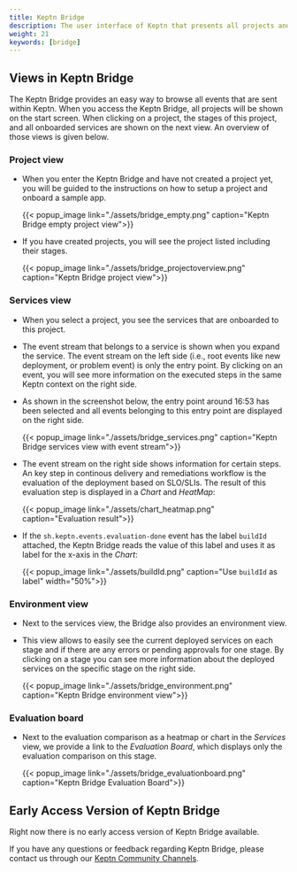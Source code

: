 ```yaml
---
title: Keptn Bridge
description: The user interface of Keptn that presents all projects and services managed by Keptn. It is automatically installed with your Keptn deployment.
weight: 21
keywords: [bridge]
---
```


## Views in Keptn Bridge

The Keptn Bridge provides an easy way to browse all events that are sent within Keptn. When you access the Keptn Bridge, all projects will be shown on the start screen. When clicking on a project, the stages of this project, and all onboarded services are shown on the next view. An overview of those views is given below. 

### Project view

* When you enter the Keptn Bridge and have not created a project yet, you will be guided to the instructions on how to setup a project and onboard a sample app. 

    {{< popup_image
      link="./assets/bridge_empty.png"
      caption="Keptn Bridge empty project view">}}

* If you have created projects, you will see the project listed including their stages.

    {{< popup_image
      link="./assets/bridge_projectoverview.png"
      caption="Keptn Bridge project view">}}  

### Services view

* When you select a project, you see the services that are onboarded to this project.

* The event stream that belongs to a service is shown when you expand the service. The event stream on the left side (i.e., root events like new deployment, or problem event) is only the entry point. By clicking on an event, you will see more information on the executed steps in the same Keptn context on the right side.

* As shown in the screenshot below, the entry point around 16:53 has been selected and all events belonging to this entry point are displayed on the right side.

    {{< popup_image
    link="./assets/bridge_services.png"
    caption="Keptn Bridge services view with event stream">}}

* The event stream on the right side shows information for certain steps. An key step in continous delivery and remediations workflow is the evaluation of the deployment based on SLO/SLIs. The result of this evaluation step is displayed in a *Chart* and *HeatMap*:

    {{< popup_image
    link="./assets/chart_heatmap.png"
    caption="Evaluation result">}}

* If the `sh.keptn.events.evaluation-done` event has the label `buildId` attached, the Keptn Bridge reads the value of this label and uses it as label for the x-axis in the *Chart*:

    {{< popup_image
        link="./assets/buildId.png"
        caption="Use `buildId` as label"
        width="50%">}}




### Environment view

* Next to the services view, the Bridge also provides an environment view. 

* This view allows to easily see the current deployed services on each stage and if there are any errors or pending approvals for one stage.
By clicking on a stage you can see more information about the deployed services on the specific stage on the right side.

    {{< popup_image
    link="./assets/bridge_environment.png"
    caption="Keptn Bridge environment view">}}
  
### Evaluation board

* Next to the evaluation comparison as a heatmap or chart in the *Services* view, we provide a link to the *Evaluation Board*, which displays only the evaluation comparison on this stage. 
  
    {{< popup_image
    link="./assets/bridge_evaluationboard.png"
    caption="Keptn Bridge Evaluation Board">}}

## Early Access Version of Keptn Bridge

Right now there is no early access version of Keptn Bridge available. 

<!-- You can upgrade to the latest version (0.7.0) by executing the following commands:

```console
kubectl -n keptn set image deployment/bridge bridge=keptn/bridge2:0.7.0 --record
``

There is an early access version of Keptn Bridge available (compatible with Keptn 0.7.0):

  {{< popup_image
  link="./assets/bridge_eap.png"
  caption="Keptn Bridge EAP">}}

* To install it, you have to update the Docker images of *Keptn Bridge*, *configuration-service* and the *mongodb-datastore* deployment by executing the following commands:

```console
kubectl -n keptn set image deployment/bridge bridge=keptn/bridge2:20200402.1046 --record
```

* To restore the old version of bridge, configuration-service and mongodb-datastore (as delivered with Keptn 0.7.0), you can use the following commands:

```console
kubectl -n keptn set image deployment/bridge bridge=keptn/bridge2:0.7.0 --record
```
-->

If you have any questions or feedback regarding Keptn Bridge, please contact us through our [Keptn Community Channels](https://github.com/keptn/community).
